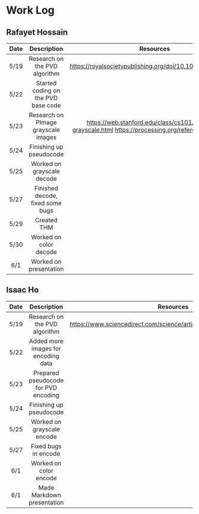 # Work Log

## Rafayet Hossain

| Date | Description | Resources |
| :---: | :---: | :---: |
| 5/19 | Research on the PVD algorithm | https://royalsocietypublishing.org/doi/10.1098/rsos.161066 |
| 5/22 | Started coding on the PVD base code | |
| 5/23 | Research on PImage grayscale images | https://web.stanford.edu/class/cs101/image-6-grayscale.html https://processing.org/reference/filter_.html |
| 5/24 | Finishing up pseudocode | |
| 5/25 | Worked on grayscale decode | |
| 5/27 | Finished decode, fixed some bugs | |
| 5/29 | Created THM | |
| 5/30 | Worked on color decode | | 
| 6/1 | Worked on presentation | |

## Isaac Ho

| Date | Description | Resources |
| :---: | :---: | :---: |
| 5/19 | Research on the PVD algorithm | https://www.sciencedirect.com/science/article/pii/S0167865502004026 |
| 5/22 | Added more images for encoding data | |
| 5/23 | Prepared pseudocode for PVD encoding | |
| 5/24 | Finishing up pseudocode | |
| 5/25 | Worked on grayscale encode | |
| 5/27 | Fixed bugs in encode | |
| 6/1 | Worked on color encode | |
| 6/1 | Made Markdown presentation | |
